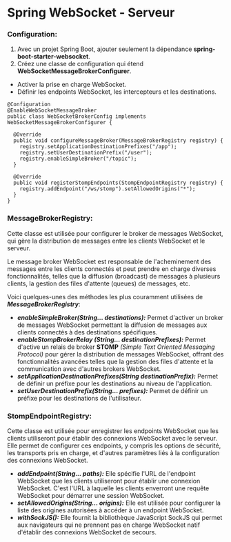 # Spring WebSocket - Serveur

### Configuration:
1) Avec un projet Spring Boot, ajouter seulement la dépendance **spring-boot-starter-websocket**.
2) Créez une classe de configuration qui étend **WebSocketMessageBrokerConfigurer**.
+ Activer la prise en charge WebSocket. 
+ Définir les endpoints WebSocket, les intercepteurs et les destinations.
```
@Configuration
@EnableWebSocketMessageBroker
public class WebSocketBrokerConfig implements WebSocketMessageBrokerConfigurer {

  @Override
  public void configureMessageBroker(MessageBrokerRegistry registry) {
    registry.setApplicationDestinationPrefixes("/app");
    registry.setUserDestinationPrefix("/user");
    registry.enableSimpleBroker("/topic");
  }

  @Override
  public void registerStompEndpoints(StompEndpointRegistry registry) {
    registry.addEndpoint("/ws/stomp").setAllowedOrigins("*");
  }
}
```
### MessageBrokerRegistry:
Cette classe est utilisée pour configurer le broker de messages WebSocket, qui gère la distribution de messages entre les clients WebSocket et le serveur.

Le message broker WebSocket est responsable de l'acheminement des messages entre les clients connectés et peut prendre en charge diverses fonctionnalités, telles que la diffusion (broadcast) de messages à plusieurs clients, la gestion des files d'attente (queues) de messages, etc.

Voici quelques-unes des méthodes les plus couramment utilisées de _**MessageBrokerRegistry**_:
+ _**enableSimpleBroker(String... destinations):**_ Permet d'activer un broker de messages WebSocket permettant la diffusion de messages aux clients connectés à des destinations spécifiques.
+ _**enableStompBrokerRelay (String... destinationPrefixes):**_ Permet d'active un relais de broker **STOMP** _(Simple Text Oriented Messaging Protocol)_ pour gérer la distribution de messages WebSocket, offrant des fonctionnalités avancées telles que la gestion des files d'attente et la communication avec d'autres brokers WebSocket.
+ _**setApplicationDestinationPrefixes(String destinationPrefix):**_ Permet de définir un préfixe pour les destinations au niveau de l'application.
+ _**setUserDestinationPrefix(String... prefixes):**_ Permet de définir un préfixe pour les destinations de l'utilisateur.

### StompEndpointRegistry:
Cette classe est utilisée pour enregistrer les endpoints WebSocket que les clients utiliseront pour établir des connexions WebSocket avec le serveur. Elle permet de configurer ces endpoints, y compris les options de sécurité, les transports pris en charge, et d'autres paramètres liés à la configuration des connexions WebSocket.
+ _**addEndpoint(String... paths):**_ Elle spécifie l'URL de l'endpoint WebSocket que les clients utiliseront pour établir une connexion WebSocket. C'est l'URL à laquelle les clients enverront une requête WebSocket pour démarrer une session WebSocket.
+ _**setAllowedOrigins(String... origins):**_  Elle est utilisée pour configurer la liste des origines autorisées à accéder à un endpoint WebSocket.
+ _**withSockJS():**_ Elle fournit la bibliothèque JavaScript SockJS qui permet aux navigateurs qui ne prennent pas en charge WebSocket natif d'établir des connexions WebSocket de secours.

